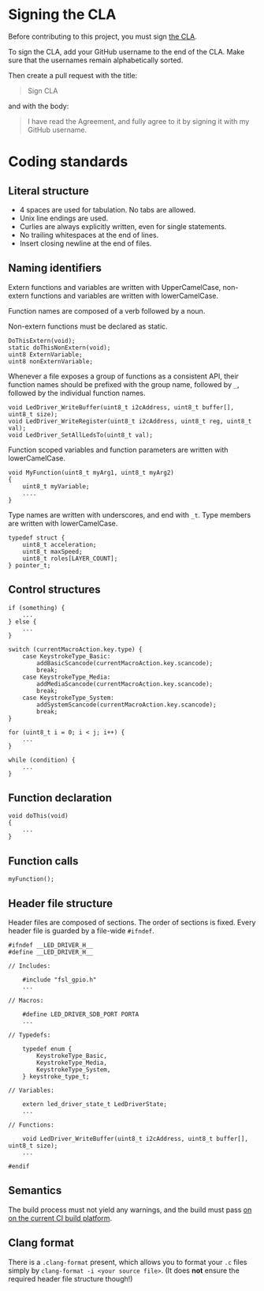 # Signing the CLA

Before contributing to this project, you must sign [the CLA](/cla/cla-1.0.0.md).

To sign the CLA, add your GitHub username to the end of the CLA. Make sure that the usernames remain alphabetically sorted.

Then create a pull request with the title:

> Sign CLA

and with the body:

> I have read the Agreement, and fully agree to it by signing it with my GitHub username.

# Coding standards

## Literal structure

* 4 spaces are used for tabulation. No tabs are allowed.
* Unix line endings are used.
* Curlies are always explicitly written, even for single statements.
* No trailing whitespaces at the end of lines.
* Insert closing newline at the end of files.

## Naming identifiers

Extern functions and variables are written with UpperCamelCase, non-extern functions and variables are written with lowerCamelCase.

Function names are composed of a verb followed by a noun.

Non-extern functions must be declared as static.

```
DoThisExtern(void);
static doThisNonExtern(void);
uint8 ExternVariable;
uint8 nonExternVariable;
```

Whenever a file exposes a group of functions as a consistent API, their function names should be prefixed with the group name, followed by `_`, followed by the individual function names.

```
void LedDriver_WriteBuffer(uint8_t i2cAddress, uint8_t buffer[], uint8_t size);
void LedDriver_WriteRegister(uint8_t i2cAddress, uint8_t reg, uint8_t val);
void LedDriver_SetAllLedsTo(uint8_t val);
```

Function scoped variables and function parameters are written with lowerCamelCase.

```
void MyFunction(uint8_t myArg1, uint8_t myArg2)
{
    uint8_t myVariable;
    ....
}
```

Type names are written with underscores, and end with `_t`. Type members are written with lowerCamelCase.

```
typedef struct {
    uint8_t acceleration;
    uint8_t maxSpeed;
    uint8_t roles[LAYER_COUNT];
} pointer_t;
```

## Control structures

```
if (something) {
    ...
} else {
    ...
}

switch (currentMacroAction.key.type) {
    case KeystrokeType_Basic:
        addBasicScancode(currentMacroAction.key.scancode);
        break;
    case KeystrokeType_Media:
        addMediaScancode(currentMacroAction.key.scancode);
        break;
    case KeystrokeType_System:
        addSystemScancode(currentMacroAction.key.scancode);
        break;
}

for (uint8_t i = 0; i < j; i++) {
    ...
}

while (condition) {
    ...
}
```

## Function declaration

```
void doThis(void)
{
    ...
}
```

## Function calls

```
myFunction();
```

## Header file structure

Header files are composed of sections. The order of sections is fixed. Every header file is guarded by a file-wide `#ifndef`.

```
#ifndef __LED_DRIVER_H__
#define __LED_DRIVER_H__

// Includes:

    #include "fsl_gpio.h"
    ...

// Macros:

    #define LED_DRIVER_SDB_PORT PORTA
    ...

// Typedefs:

    typedef enum {
        KeystrokeType_Basic,
        KeystrokeType_Media,
        KeystrokeType_System,
    } keystroke_type_t;

// Variables:

    extern led_driver_state_t LedDriverState;
    ...

// Functions:

    void LedDriver_WriteBuffer(uint8_t i2cAddress, uint8_t buffer[], uint8_t size);
    ...

#endif
```

## Semantics

The build process must not yield any warnings, and the build must pass [on on the current CI build platform](https://cloud.drone.io/UltimateHackingKeyboard/firmware).

## Clang format

There is a `.clang-format` present, which allows you to format your `.c` files simply by `clang-format -i <your source file>`. (It does **not** ensure the required header file structure though!) 
